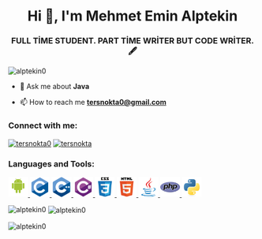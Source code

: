 <h1 align="center">Hi 👋, I'm Mehmet Emin Alptekin</h1>
<h3 align="center">FULL TİME STUDENT. PART TİME WRİTER BUT CODE WRİTER. 🖋️</h3>

<p align="left"> <img src="https://komarev.com/ghpvc/?username=alptekin0&label=Profile%20views&color=0e75b6&style=flat" alt="alptekin0" /> </p>

- 💬 Ask me about **Java**

- 📫 How to reach me **tersnokta0@gmail.com**

<h3 align="left">Connect with me:</h3>
<p align="left">
<a href="https://www.hackerrank.com/tersnokta0" target="blank"><img align="center" src="https://raw.githubusercontent.com/rahuldkjain/github-profile-readme-generator/master/src/images/icons/Social/hackerrank.svg" alt="tersnokta0" height="30" width="40" /></a>
<a href="https://www.leetcode.com/tersnokta" target="blank"><img align="center" src="https://raw.githubusercontent.com/rahuldkjain/github-profile-readme-generator/master/src/images/icons/Social/leet-code.svg" alt="tersnokta" height="30" width="40" /></a>
</p>

<h3 align="left">Languages and Tools:</h3>
<p align="left"> <a href="https://developer.android.com" target="_blank" rel="noreferrer"> <img src="https://raw.githubusercontent.com/devicons/devicon/master/icons/android/android-original-wordmark.svg" alt="android" width="40" height="40"/> </a> <a href="https://www.cprogramming.com/" target="_blank" rel="noreferrer"> <img src="https://raw.githubusercontent.com/devicons/devicon/master/icons/c/c-original.svg" alt="c" width="40" height="40"/> </a> <a href="https://www.w3schools.com/cpp/" target="_blank" rel="noreferrer"> <img src="https://raw.githubusercontent.com/devicons/devicon/master/icons/cplusplus/cplusplus-original.svg" alt="cplusplus" width="40" height="40"/> </a> <a href="https://www.w3schools.com/cs/" target="_blank" rel="noreferrer"> <img src="https://raw.githubusercontent.com/devicons/devicon/master/icons/csharp/csharp-original.svg" alt="csharp" width="40" height="40"/> </a> <a href="https://www.w3schools.com/css/" target="_blank" rel="noreferrer"> <img src="https://raw.githubusercontent.com/devicons/devicon/master/icons/css3/css3-original-wordmark.svg" alt="css3" width="40" height="40"/> </a> <a href="https://www.w3.org/html/" target="_blank" rel="noreferrer"> <img src="https://raw.githubusercontent.com/devicons/devicon/master/icons/html5/html5-original-wordmark.svg" alt="html5" width="40" height="40"/> </a> <a href="https://www.java.com" target="_blank" rel="noreferrer"> <img src="https://raw.githubusercontent.com/devicons/devicon/master/icons/java/java-original.svg" alt="java" width="40" height="40"/> </a> <a href="https://www.php.net" target="_blank" rel="noreferrer"> <img src="https://raw.githubusercontent.com/devicons/devicon/master/icons/php/php-original.svg" alt="php" width="40" height="40"/> </a> <a href="https://www.python.org" target="_blank" rel="noreferrer"> <img src="https://raw.githubusercontent.com/devicons/devicon/master/icons/python/python-original.svg" alt="python" width="40" height="40"/> </a> </p>

<p><img align="left" src="https://github-readme-stats.vercel.app/api/top-langs?username=alptekin0&show_icons=true&locale=en&layout=compact" alt="alptekin0" /></p>

<p>&nbsp;<img align="center" src="https://github-readme-stats.vercel.app/api?username=alptekin0&show_icons=true&locale=en" alt="alptekin0" /></p>

<p><img align="center" src="https://github-readme-streak-stats.herokuapp.com/?user=alptekin0&" alt="alptekin0" /></p>

